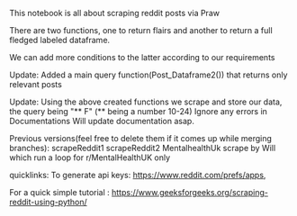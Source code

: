 This  notebook    is all about scraping reddit posts via Praw

There are two functions, one to return flairs and another to return a full fledged labeled dataframe. 

We can add  more conditions to the latter according to  our requirements

Update:
Added a main query function(Post_Dataframe2()) that returns only relevant posts

Update:
Using the above created functions we scrape and store our data, the query being "** F" (**  being a number 10-24)
Ignore any errors in Documentations
Will update documentation asap.

Previous versions(feel free to delete them if it comes up while merging branches):
scrapeReddit1
scrapeReddit2
MentalhealthUk scrape by Will which run a loop for r/MentalHealthUK only

quicklinks: 
To generate api keys: https://www.reddit.com/prefs/apps,

For a quick simple tutorial : https://www.geeksforgeeks.org/scraping-reddit-using-python/
